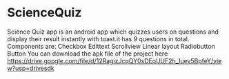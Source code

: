 # ScienceQuiz
Science Quiz app is an android app which quizzes users on questions and display their result instantly with toast.it has 9 questions in total.
Components are:
Checkbox
Edittext
Scrollview
Linear layout
Radiobutton
Button
You can download the apk file of the project here https://drive.google.com/file/d/12RagizJcqQY0sDEoUUF2h_Iuev5BpfeY/view?usp=drivesdk
